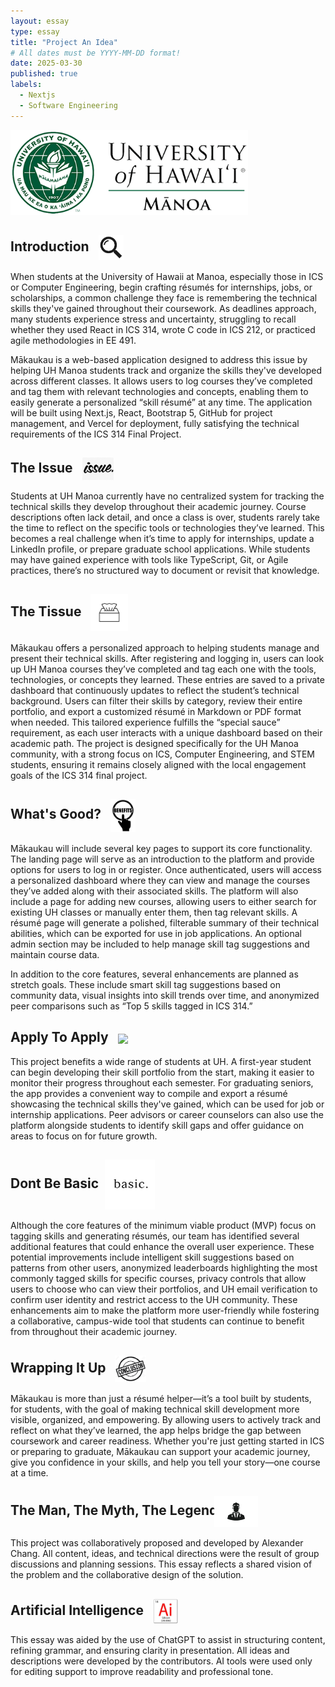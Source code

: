 ```yaml
---
layout: essay
type: essay
title: "Project An Idea"
# All dates must be YYYY-MM-DD format!
date: 2025-03-30
published: true
labels:
  - Nextjs
  - Software Engineering
---
```


<img width="380px" class="rounded float-start pe-3" src="../img/essay/cover/UH_Manoa_Logo.png">

## Introduction <img src="../img/essay/header/Introduction-Logo.jpg" width="40px" style="vertical-align: middle; margin-left: 10px;">
When students at the University of Hawaii at Manoa, especially those in ICS or Computer Engineering, begin crafting résumés for internships, jobs, or scholarships, a common challenge they face is remembering the technical skills they've gained throughout their coursework. As deadlines approach, many students experience stress and uncertainty, struggling to recall whether they used React in ICS 314, wrote C code in ICS 212, or practiced agile methodologies in EE 491.  

Mākaukau is a web-based application designed to address this issue by helping UH Manoa students track and organize the skills they've developed across different classes. It allows users to log courses they’ve completed and tag them with relevant technologies and concepts, enabling them to easily generate a personalized “skill résumé” at any time. The application will be built using Next.js, React, Bootstrap 5, GitHub for project management, and Vercel for deployment, fully satisfying the technical requirements of the ICS 314 Final Project.

## The Issue <img src="../img/essay/header/issue.png" width="50px" style="vertical-align: middle; margin-left: 10px;">
Students at UH Manoa currently have no centralized system for tracking the technical skills they develop throughout their academic journey. Course descriptions often lack detail, and once a class is over, students rarely take the time to reflect on the specific tools or technologies they’ve learned. This becomes a real challenge when it’s time to apply for internships, update a LinkedIn profile, or prepare graduate school applications. While students may have gained experience with tools like TypeScript, Git, or Agile practices, there’s no structured way to document or revisit that knowledge.

## The Tissue <img src="../img/essay/header/tissue.jpg" width="60px" style="vertical-align: middle; margin-left: 10px;">
Mākaukau offers a personalized approach to helping students manage and present their technical skills. After registering and logging in, users can look up UH Manoa courses they’ve completed and tag each one with the tools, technologies, or concepts they learned. These entries are saved to a private dashboard that continuously updates to reflect the student’s technical background. Users can filter their skills by category, review their entire portfolio, and export a customized résumé in Markdown or PDF format when needed. This tailored experience fulfills the “special sauce” requirement, as each user interacts with a unique dashboard based on their academic path. The project is designed specifically for the UH Manoa community, with a strong focus on ICS, Computer Engineering, and STEM students, ensuring it remains closely aligned with the local engagement goals of the ICS 314 final project.

## What's Good? <img src="../img/essay/header/benefits.png" width="40px" style="vertical-align: middle; margin-left: 10px;">
Mākaukau will include several key pages to support its core functionality. The landing page will serve as an introduction to the platform and provide options for users to log in or register. Once authenticated, users will access a personalized dashboard where they can view and manage the courses they’ve added along with their associated skills. The platform will also include a page for adding new courses, allowing users to either search for existing UH classes or manually enter them, then tag relevant skills. A résumé page will generate a polished, filterable summary of their technical abilities, which can be exported for use in job applications. An optional admin section may be included to help manage skill tag suggestions and maintain course data.  

In addition to the core features, several enhancements are planned as stretch goals. These include smart skill tag suggestions based on community data, visual insights into skill trends over time, and anonymized peer comparisons such as “Top 5 skills tagged in ICS 314.”

## Apply To Apply <img src="../img/essay/header/apply.avif" width="60px" style="vertical-align: middle; margin-left: 10px;">
This project benefits a wide range of students at UH. A first-year student can begin developing their skill portfolio from the start, making it easier to monitor their progress throughout each semester. For graduating seniors, the app provides a convenient way to compile and export a résumé showcasing the technical skills they've gained, which can be used for job or internship applications. Peer advisors or career counselors can also use the platform alongside students to identify skill gaps and offer guidance on areas to focus on for future growth.

## Dont Be Basic <img src="../img/essay/header/basic.png" width="80px" style="vertical-align: middle; margin-left: 5px;">
Although the core features of the minimum viable product (MVP) focus on tagging skills and generating résumés, our team has identified several additional features that could enhance the overall user experience. These potential improvements include intelligent skill suggestions based on patterns from other users, anonymized leaderboards highlighting the most commonly tagged skills for specific courses, privacy controls that allow users to choose who can view their portfolios, and UH email verification to confirm user identity and restrict access to the UH community. These enhancements aim to make the platform more user-friendly while fostering a collaborative, campus-wide tool that students can continue to benefit from throughout their academic journey.

## Wrapping It Up <img src="../img/essay/header/Conclusion-Logo.jpg" width="50px" style="vertical-align: middle; margin-left: 10px;">
Mākaukau is more than just a résumé helper—it’s a tool built by students, for students, with the goal of making technical skill development more visible, organized, and empowering. By allowing users to actively track and reflect on what they’ve learned, the app helps bridge the gap between coursework and career readiness. Whether you're just getting started in ICS or preparing to graduate, Mākaukau can support your academic journey, give you confidence in your skills, and help you tell your story—one course at a time.

## The Man, The Myth, The Legend <img src="../img/essay/header/man.jpg" width="70px" style="vertical-align: middle; margin-left: -10px;"> 
This project was collaboratively proposed and developed by Alexander Chang. All content, ideas, and technical directions were the result of group discussions and planning sessions. This essay reflects a shared vision of the problem and the collaborative design of the solution.

## Artificial Intelligence <img src="../img/essay/header/AI.jpeg" width="40px" style="vertical-align: middle; margin-left: 10px;">
This essay was aided by the use of ChatGPT to assist in structuring content, refining grammar, and ensuring clarity in presentation. All ideas and descriptions were developed by the contributors. AI tools were used only for editing support to improve readability and professional tone.


